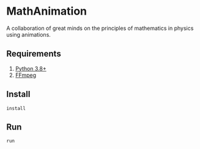 # MathAnimation

A collaboration of great minds on the principles of mathematics in physics using animations.

## Requirements

1. [Python 3.8+](https://www.python.org/downloads/)
1. [FFmpeg](https://ffmpeg.org/download.html)

## Install

```shell
install
```

## Run

```shell
run
```
